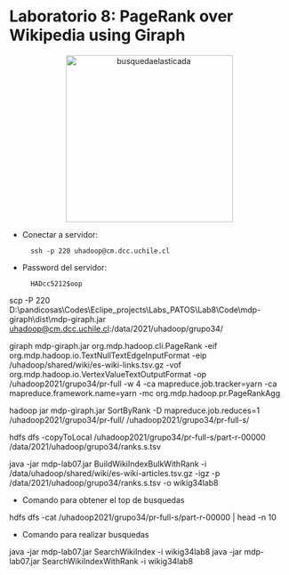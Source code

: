 # Laboratorio 8: PageRank over Wikipedia using Giraph

<p align="center">
<img src="https://giraph.apache.org/images/ApacheGiraph.svg" alt="busquedaelasticada" height="300">
</p>


- Conectar a servidor:
        
        ssh -p 220 uhadoop@cm.dcc.uchile.cl

- Password del servidor: 

        HADcc5212$oop

scp -P 220 D:\pandicosas\Codes\Eclipe_projects\Labs_PATOS\Lab8\Code\mdp-giraph\dist\mdp-giraph.jar uhadoop@cm.dcc.uchile.cl:/data/2021/uhadoop/grupo34/

giraph mdp-giraph.jar org.mdp.hadoop.cli.PageRank -eif org.mdp.hadoop.io.TextNullTextEdgeInputFormat -eip /uhadoop/shared/wiki/es-wiki-links.tsv.gz -vof org.mdp.hadoop.io.VertexValueTextOutputFormat -op /uhadoop2021/grupo34/pr-full -w 4 -ca mapreduce.job.tracker=yarn -ca mapreduce.framework.name=yarn -mc org.mdp.hadoop.pr.PageRankAgg


hadoop jar mdp-giraph.jar SortByRank -D mapreduce.job.reduces=1 /uhadoop2021/grupo34/pr-full/ /uhadoop2021/grupo34/pr-full-s/

hdfs dfs -copyToLocal /uhadoop2021/grupo34/pr-full-s/part-r-00000 /data/2021/uhadoop/grupo34/ranks.s.tsv

java -jar mdp-lab07.jar BuildWikiIndexBulkWithRank -i /data/uhadoop/shared/wiki/es-wiki-articles.tsv.gz -igz -p /data/2021/uhadoop/grupo34/ranks.s.tsv -o wikig34lab8

- Comando para obtener el top de busquedas

hdfs dfs -cat  /uhadoop2021/grupo34/pr-full-s/part-r-00000 | head -n 10

- Comando para realizar busquedas

java -jar mdp-lab07.jar SearchWikiIndex -i wikig34lab8
java -jar mdp-lab07.jar SearchWikiIndexWithRank -i wikig34lab8